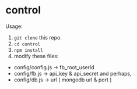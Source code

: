 # control

Usage:

1. `git clone` this repo.
2. `cd control`
3. `npm install`
4. modify these files:
  + config/config.js  ->  fb_root_userid
  + config/fb.js      ->  api_key & api_secret
  and perhaps,
  + config/db.js      ->  url ( mongodb url & port )
  
